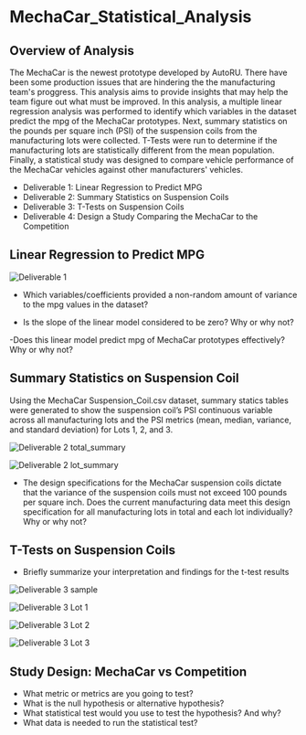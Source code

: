 # MechaCar_Statistical_Analysis

## Overview of Analysis

The MechaCar is the newest prototype developed by AutoRU. There have been some production issues that are hindering the the manufacturing team's proggress. This analysis aims to provide insights that may help the team figure out what must be improved. In this analysis, a multiple linear regression analysis was performed to identify which variables in the dataset predict the mpg of the MechaCar prototypes. Next, summary statistics on the pounds per square inch (PSI) of the suspension coils from the manufacturing lots were collected. T-Tests were run to determine if the manufacturing lots are statistically different from the mean population. Finally, a statistical study was designed to compare vehicle performance of the MechaCar vehicles against other manufacturers' vehicles.

- Deliverable 1: Linear Regression to Predict MPG
- Deliverable 2: Summary Statistics on Suspension Coils
- Deliverable 3: T-Tests on Suspension Coils
- Deliverable 4: Design a Study Comparing the MechaCar to the Competition


## Linear Regression to Predict MPG



![Deliverable 1](https://user-images.githubusercontent.com/90656004/151676724-bc3213a5-70ec-472e-9617-b2e7d7c867aa.PNG)

- Which variables/coefficients provided a non-random amount of variance to the mpg values in the dataset?

- Is the slope of the linear model considered to be zero? Why or why not?

-Does this linear model predict mpg of MechaCar prototypes effectively? Why or why not?


## Summary Statistics on Suspension Coil

Using the MechaCar Suspension_Coil.csv dataset, summary statics tables were generated to show the suspension coil’s PSI continuous variable across all manufacturing lots and the PSI metrics (mean, median, variance, and standard deviation) for Lots 1, 2, and 3.

![Deliverable 2 total_summary](https://user-images.githubusercontent.com/90656004/151676878-465872cd-28d4-4f20-bc4d-ace0e2cdabe4.PNG)

![Deliverable 2 lot_summary](https://user-images.githubusercontent.com/90656004/151676829-40445840-433f-4b63-8f37-c244c7ecbe59.PNG)

- The design specifications for the MechaCar suspension coils dictate that the variance of the suspension coils must not exceed 100 pounds per square inch. Does the current manufacturing data meet this design specification for all manufacturing lots in total and each lot individually? Why or why not?


## T-Tests on Suspension Coils

- Briefly summarize your interpretation and findings for the t-test results

![Deliverable 3 sample](https://user-images.githubusercontent.com/90656004/151677125-4abc150f-0757-4a3d-85c8-3cb15aef16de.PNG)

![Deliverable 3 Lot 1](https://user-images.githubusercontent.com/90656004/151677128-72eed3c3-3d74-4b1d-9365-33041db361e7.png)

![Deliverable 3 Lot 2](https://user-images.githubusercontent.com/90656004/151677133-841a4523-77df-4c06-99f2-de1b9076360b.png)

![Deliverable 3 Lot 3](https://user-images.githubusercontent.com/90656004/151677138-3f49d4aa-e10e-42de-ae76-904f794d2425.png)


## Study Design: MechaCar vs Competition

- What metric or metrics are you going to test?
- What is the null hypothesis or alternative hypothesis?
- What statistical test would you use to test the hypothesis? And why?
- What data is needed to run the statistical test?
